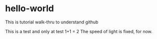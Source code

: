 # hello-world
This is tutorial walk-thru to understand github

This is a test and only at test
1+1 = 2
The speed of light is fixed, for now.

